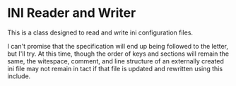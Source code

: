 # INI Reader and Writer
This is a class designed to read and write ini configuration files.

I can't promise that the specification will end up being followed to the letter, but I'll try. At this time, though the order of keys and sections will remain the same, the witespace, comment, and line structure of an externally created ini file may not remain in tact if that file is updated and rewritten using this include.
